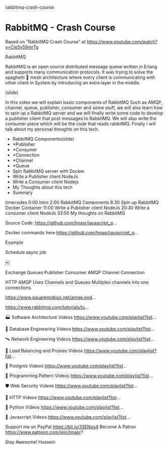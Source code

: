 rabbitmq-crash-course
# RabbitMQ - Crash Course

Based on "RabbitMQ Crash Course" at https://www.youtube.com/watch?v=Cie5v59mrTg

RabbitMQ

RabbitMQ is an open source distributed message queue written in Erlang and supports many communication protocols.  It was trying to solve the spaghetti 🍝 mesh architecture where every client is communicating with other client in System  by introducing an extra layer in the middle. 

(slide) 

In this video we will explain basic components of RabbitMQ Such as AMQP, channel, queue, publisher, consumer and some stuff, we will also learn how to spin up a RabbitMQ server and we will finally write some code to develop a publisher client that post messages to RabbitMQ. We will also write the consumer piece which will be the code that reads rabbitMQ. Finally I will talk about my personal thoughts on this tech. 

- RabbitMQ Components(slide) 
- *Publisher
- *Consumer
- *Connection
- *Channel
- *Queue
- Spin RabbitMQ server with Docker
- Write a Publisher client NodeJs
- Write a Consumer client Nodejs
- My Thoughts about this tech
- Summary


timecodes
0:00 Intro
2:00 RabbitMQ Components
8:30 Spin up RabbitMQ Docker Container
11:00 Write a Publisher client NodeJs
20:30 Write a consumer client NodeJs
33:50 My thoughts on RabbitMQ 


Source Code: https://github.com/hnasr/javascript_p...

Docker commands here 
https://github.com/hnasr/javascript_p...

Example

Schedule async job

￼

Exchange 
Queues
Publisher
Consumer
AMQP
Channel
Connection 


HTTP 
AMQP
Uses Channels and Queues
Multiples channels into one connections


https://www.squaremobius.net/amqp.nod...

https://www.rabbitmq.com/tutorials/tu...


🏭 Software Architecture Videos
https://www.youtube.com/playlist?list...

💾 Database Engineering Videos
https://www.youtube.com/playlist?list...

🛰 Network Engineering Videos
https://www.youtube.com/playlist?list...

🏰 Load Balancing and Proxies Videos
https://www.youtube.com/playlist?list...

🐘 Postgres Videos 
https://www.youtube.com/playlist?list...

🧮 Programming Pattern Videos 
https://www.youtube.com/playlist?list...

🛡 Web Security Videos
https://www.youtube.com/playlist?list...

🦠 HTTP Videos
https://www.youtube.com/playlist?list...


🐍 Python Videos
https://www.youtube.com/playlist?list...

🔆 Javascript Videos 
https://www.youtube.com/playlist?list...


Support me on PayPal  https://bit.ly/33ENps4 
Become A Patron https://www.patreon.com/join/hnasr?

Stay Awesome!
Hussein
